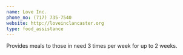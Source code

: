 ```yaml
---
name: Love Inc.
phone_no: (717) 735-7540
website: http://loveinclancaster.org
type: food_assistance
---
```

Provides meals to those in need 3 times per week for up to 2 weeks.